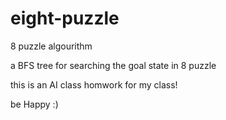 # eight-puzzle
8 puzzle algourithm

a BFS tree for searching the goal state in 8 puzzle

this is an AI class homwork for my class!

be Happy :)
